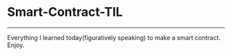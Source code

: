# Smart-Contract-TIL
---

Everything I learned today(figuratively speaking) to make a smart contract.
Enjoy.
